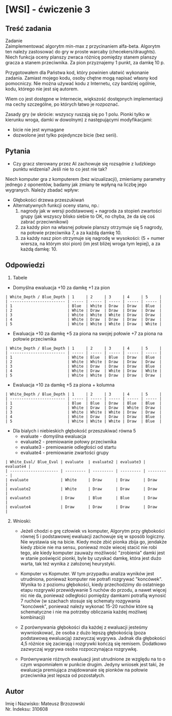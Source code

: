 [WSI] - ćwiczenie 3
=================

Treść zadania
------------
Zadanie\
Zaimplementować algorytm min-max z przycinaniem alfa-beta. Algorytm ten należy zastosować do gry w proste warcaby (checekers/draughts). Niech funkcja oceny planszy zwraca różnicę pomiędzy stanem planszy gracza a stanem przeciwnika. Za pion przyznajemy 1 punkt, za damkę 10 p.

Przygotowałem dla Państwa kod, który powinien ułatwić wykonanie zadania. Zamiast mojego kodu, osoby chętne mogą napisać własny kod pomocniczy. Nie można używać kodu z Internetu, czy bardziej ogólnie, kodu, którego nie jest się autorem.

Wiem co jest dostępne w Internecie, większość dostępnych implementacji ma cechy szczególne, po których łatwo je rozpoznać.

Zasady gry (w skrócie: wszyscy ruszają się po 1 polu. Pionki tylko w kierunku wroga, damki w dowolnym) z następującymi modyfikacjami:

- bicie nie jest wymagane
- dozwolone jest tylko pojedyncze bicie (bez serii).

Pytania
------------
- Czy gracz sterowany przez AI zachowuje się rozsądnie z ludzkiego punktu widzenia? Jeśli nie to co jest nie tak?

Niech komputer gra z komputerem (bez wizualizacji), zmieniamy parametry jednego z oponentów, badamy jak zmiany te wpłyną na liczbę jego wygranych. Należy zbadać wpływ:

- Głębokości drzewa przeszukiwań
- Alternatywnych funkcji oceny stanu, np.:
    1. nagrody jak w wersji podstawowej + nagroda za stopień zwartości grupy (jak wszyscy blisko siebie to OK, no chyba, że da się coś zabrać przeciwnikowi)
    2. za każdy pion na własnej połowie planszy otrzymuje się 5 nagrody, na połowie przeciwnika 7, a za każdą damkę 10.
    3. za każdy nasz pion otrzymuje się nagrodę w wysokości: (5 + numer wiersza, na którym stoi pion) (im jest bliżej wroga tym lepiej), a za każdą damkę: 10.

Odpowiedzi
------------
1. Tabele
- Domyślna ewaluacja +10 za damkę +1 za pion
```
| White_Depth / Blue_Depth | 1     | 2     | 3     | 4     | 5     |
| ------------------------ | ----- | ----- | ----- | ----- | ----- |
| 1                        | Blue  | White | Draw  | Draw  | Blue  |
| 2                        | White | Draw  | Draw  | Draw  | Draw  |
| 3                        | White | White | White | Draw  | Draw  |
| 4                        | White | Draw  | Draw  | Draw  | Draw  |
| 5                        | White | White | White | Draw  | White |
```
- Ewaluacja +10 za damkę +5 za piona na swojej połowie +7 za piona na połowie przeciwnika
```
| White_Depth / Blue_Depth | 1     | 2     | 3     | 4     | 5     |
| ------------------------ | ----- | ----- | ----- | ----- | ----- |
| 1                        | White | Blue  | Blue  | Draw  | Blue  |
| 2                        | White | White | Draw  | Draw  | Draw  |
| 3                        | White | Draw  | Draw  | Draw  | Blue  |
| 4                        | White | Draw  | White | Draw  | White |
| 5                        | White | White | Draw  | Draw  | Draw  |
```
- Ewaluacja +10 za damkę +5 za piona + kolumna
```
| White_Depth / Blue_Depth | 1     | 2     | 3     | 4     | 5     |
| ------------------------ | ----- | ----- | ----- | ----- | ----- |
| 1                        | Blue  | Blue  | Draw  | Blue  | Blue  |
| 2                        | White | Draw  | Draw  | White | Draw  |
| 3                        | White | White | White | Draw  | Draw  |
| 4                        | White | Draw  | Draw  | Draw  | Blue  |
| 5                        | White | White | White | Draw  | Blue  |
```
- Dla bialych i niebieskich głębokość przeszukiwać równa 5
    - evaluate - domyślna ewaluacja
    - evaluate2 - premiowanie połowy przeciwnika
    - evaluate3 - premiowanie odległości od startu
    - evaluate4 - premiowanie zwartości grupy
```
| White_Eval/ Blue_Eval | evaluate  | evaluate2 | evaluate3 | evaluate4 |
| --------------------- | --------- | --------- | --------- | --------- |
| evaluate              | White     | Draw      | Draw      | Draw      |
| evaluate2             | White     | Draw      | Draw      | Draw      |
| evaluate3             | Draw      | Blue      | Blue      | Draw      |
| evaluate4             | Draw      | Draw      | Draw      | Draw      |
```

2. Wnioski:
    - Jeżeli chodzi o grę człowiek vs komputer, Algorytm przy głębokości równej 5 i podstawowej ewaluacji zachowuje się w sposób logiczny. Nie wystawia się na bicie. Kiedy może zbić pionka zbija go, jendakże kiedy zbicie nie ma sensu, ponieważ może wiecej stacić nie robi tego, ale kiedy komputer zauważy możliwość "zrobienia" damki jest w stanie poświęcić pionki, byle by uzyskać damkę, która jest dużo warta, tak też wynika z założonej heurystyki.

    - Komputer vs Kopmuter. W tym przypadku analiza wyników jest utrudniona, ponieważ komputer nie potrafi rozgrywać "koncówek". Wynika to z poziomu głębokości, kiedy przechodzimy do ostatniego etapu rozgrywki przewidywanie 5 ruchów do przodu, a nawet więcej nic nie da, ponieważ odległości pomiędzy damkami potrafią wynosić 7 ruchów (w szachach stosuje się schematy rozgywania "koncówek", ponieważ należy wykonać 15-20 ruchów które są schematyczne i nie ma potrzeby obliczania każdej możliwej kombinacji)

    - Z porównywania głębokości dla każdej z ewaluacji jesteśmy wywnioskować, że osoba z dużo lepszą głębokością (poza podstawową ewaluacją) zazwyczaj wygrywa. Jadnak dla głębokości 4,5 różnice się zacierają i rozgrywki kończą się remisem. Dodatkowo zazwyczaj wygrywa osoba rozpoczynająca rozgrywkę.

    - Porównywanie różnych ewaluacji jest utrudnione ze względu na to o czym wspomniałem w punkcie drugim. Jedyny wniosek jest taki, że ewaluacja premiująca znajdowanaie się pionków na połowie przeciwnika jest lepsza od pozostałych.

Autor
------------
Imię i Nazwisko: Mateusz Brzozowski\
Nr. Indeksu: 310608
